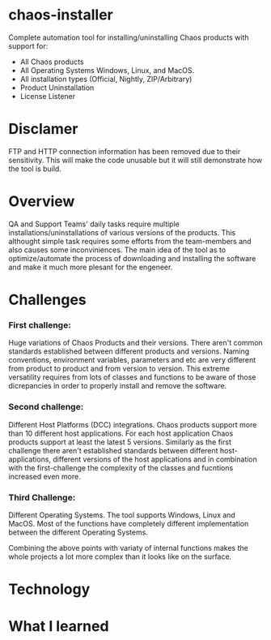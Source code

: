# chaos-installer
Complete automation tool for installing/uninstalling Chaos products with support for:
* All Chaos products
* All Operating Systems Windows, Linux, and MacOS.
* All installation types (Official, Nightly, ZIP/Arbitrary)
* Product Uninstallation
* License Listener

# Disclamer
FTP and HTTP connection information has been removed due to their sensitivity. This will make the code unusable but it will still demonstrate how the tool is build.

# Overview
QA and Support Teams' daily tasks require multiple installations/uninstallations of various versions of the products. This althought simple task requires some efforts from the team-members and also causes some inconviniences. The main idea of the tool as to optimize/automate the process of downloading and installing the software and make it much more plesant for the engeneer.

# Challenges #

### First challenge:
Huge variations of Chaos Products and their versions. There aren't common standards established between different products and versions. Naming conventions, environment variables, parameters and etc are very different from product to product and from version to version. This extreme versatility requires from lots of classes and functions to be aware of those dicrepancies in order to properly install and remove the software.

### Second challenge:
Different Host Platforms (DCC) integrations. Chaos products support more than 10 different host applications. For each host application Chaos products support at least the latest 5 versions. Similarly as the first challenge there aren't established standards between different host-applications, different versions of the host applications and in combination with the first-challenge the complexity of the classes and fucntions increased even more.

### Third Challenge:
Different Operating Systems. The tool supports Windows, Linux and MacOS. Most of the functions have completely different implementation between the different Operating Systems. 

Combining the above points with variaty of internal functions makes the whole projects a lot more complex than it looks like on the surface.

# Technology

# What I learned
